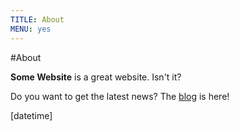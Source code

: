 ```yaml
---
TITLE: About
MENU: yes
---
```


#About

**Some Website** is a great website. Isn't it?

Do you want to get the latest news? The [blog](blog) is here!

[datetime]
